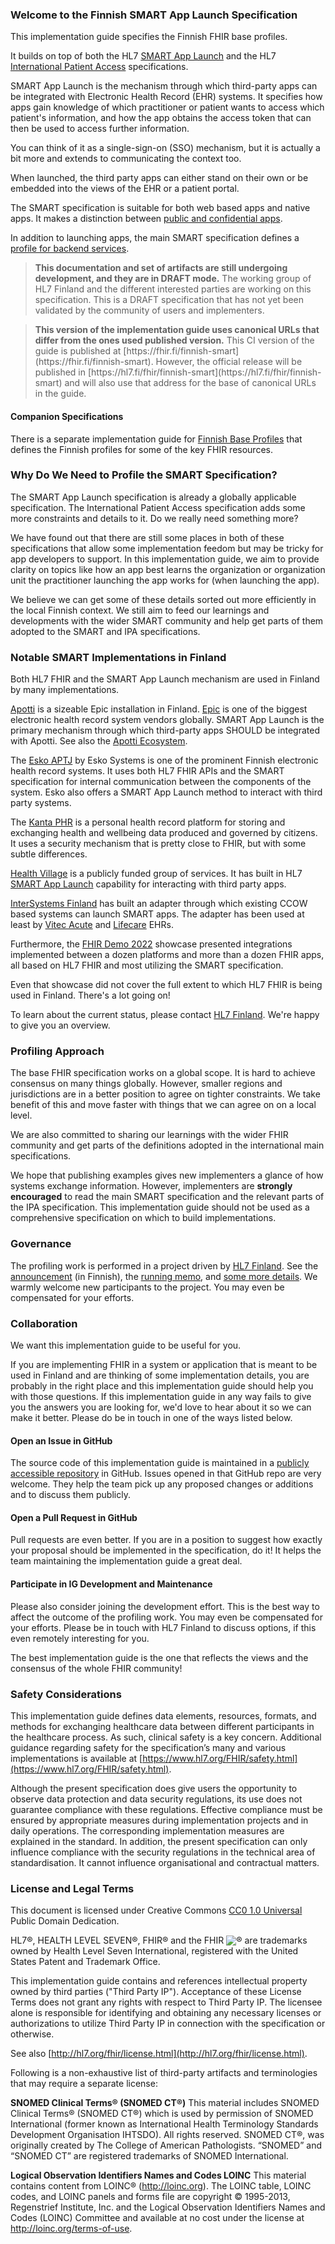 ### Welcome to the Finnish SMART App Launch Specification

This implementation guide specifies the Finnish FHIR base profiles.

It builds on top of both the HL7
[SMART App Launch](https://hl7.org/fhir/smart-app-launch/)
and the HL7
[International Patient Access](https://build.fhir.org/ig/HL7/fhir-ipa/)
specifications.

SMART App Launch is the mechanism through which third-party apps can be integrated with Electronic
Health Record (EHR) systems. It specifies how apps gain knowledge of which practitioner or patient
wants to access which patient's information, and how the app obtains the access token that can then
be used to access further information.

You can think of it as a single-sign-on (SSO) mechanism, but it is actually a bit more and extends
to communicating the context too.

When launched, the third party apps can either stand on their own or be embedded into the views of
the EHR or a patient portal.

The SMART specification is suitable for both web based apps and native apps. It makes a distinction
between
[public and confidential apps](https://hl7.org/fhir/smart-app-launch/app-launch.html#support-for-public-and-confidential-apps).

In addition to launching apps, the main SMART specification defines a
[profile for backend services](https://hl7.org/fhir/smart-app-launch/backend-services.html).

<blockquote id="draft-note" class="stu-note">
  <strong>This documentation and set of artifacts are still undergoing development, and they are in
  DRAFT mode.</strong> The working group of HL7 Finland and the different interested parties are
  working on this specification. This is a DRAFT specification that has not yet been validated by
  the community of users and implementers.
</blockquote>

<blockquote id="canonicals-note" class="stu-note">
  <strong>This version of the implementation guide uses canonical URLs that differ from the ones
  used published version.</strong> This CI version of the guide is published at
  [https://fhir.fi/finnish-smart](https://fhir.fi/finnish-smart). However, the official release
  will be published in [https://hl7.fi/fhir/finnish-smart](https://hl7.fi/fhir/finnish-smart) and will also use that address for the base of canonical URLs in the guide.
</blockquote>

#### Companion Specifications

There is a separate implementation guide for [Finnish Base Profiles](../finnish-base-profiles/)
that defines the Finnish profiles for some of the key FHIR resources.

### Why Do We Need to Profile the SMART Specification?

The SMART App Launch specification is already a globally applicable specification. The
International Patient Access specification adds some more constraints and details to it. Do we
really need something more?

We have found out that there are still some places in both of these specifications that allow some
implementation feedom but may be tricky for app developers to support. In this implementation
guide, we aim to provide clarity on topics like how an app best learns the organization or organization unit the practitioner launching the app works for (when launching the app).

We believe we can get some of these details sorted out more efficiently in the local Finnish
context. We still aim to feed our learnings and developments with the wider SMART community and
help get parts of them adopted to the SMART and IPA specifications.

### Notable SMART Implementations in Finland

Both HL7 FHIR and the SMART App Launch mechanism are used in Finland by many implementations.

[Apotti](https://www.apotti.fi/) is a sizeable Epic installation in Finland.
[Epic](https://www.epic.com) is one of the biggest electronic health record system vendors
globally. SMART App Launch is the primary mechanism through which third-party apps SHOULD be
integrated with Apotti. See also the
[Apotti Ecosystem](https://www.apotti.fi/en/the-apotti-ecosystem/).

The [Esko APTJ](https://eskosystems.fi/tuoteperhe/integraatiot/) by Esko Systems is one of the
prominent Finnish electronic health record systems. It uses both HL7 FHIR APIs and the SMART
specification for internal communication between the components of the system. Esko also offers a
SMART App Launch method to interact with third party systems.

The [Kanta PHR](https://www.kanta.fi/phr) is a personal health record platform for storing and
exchanging health and wellbeing data produced and governed by citizens. It uses a security
mechanism that is pretty close to FHIR, but with some subtle differences.

[Health Village](http://healthvillage.fi) is a publicly funded group of services. It has
built in HL7 [SMART App Launch](https://www.hl7.org/fhir/smart-app-launch/) capability for
interacting with third party apps. 

[InterSystems Finland](https://www.intersystems.com/fi/) has built an adapter through which
existing CCOW based systems can launch SMART apps. The adapter has been used at least by
[Vitec Acute](https://www.vitec-acute.com/) and
[Lifecare](https://www.tietoevry.com/en/care/healthcare/) EHRs.

Furthermore, the [FHIR Demo 2022](https://fhir.fi/en/demo2022/index.html) showcase presented
integrations implemented between a dozen platforms and more than a dozen FHIR apps, all based on
HL7 FHIR and most utilizing the SMART specification.

Even that showcase did not cover the full extent to which HL7 FHIR is being used in Finland.
There's a lot going on!

To learn about the current status, please contact [HL7 Finland](https://www.hl7.fi/). We're happy
to give you an overview.

### Profiling Approach

The base FHIR specification works on a global scope. It is hard to achieve consensus on many things
globally. However, smaller regions and jurisdictions are in a better position to agree on tighter
constraints. We take benefit of this and move faster with things that we can agree on on a local
level.

We are also committed to sharing our learnings with the wider FHIR community and get parts of the
definitions adopted in the international main specifications.

We hope that publishing examples gives new implementers a glance of how systems exchange
information. However, implementers are **strongly encouraged** to read the main SMART specification
and the relevant parts of the IPA specification. This implementation guide should not be used as a
comprehensive specification on which to build implementations.

### Governance

The profiling work is performed in a project driven by [HL7 Finland](https://www.hl7.fi).
See the
[announcement](https://www.hl7.fi/hl7-fhir-profilointityo-kaynnistyy-tule-mukaan-vaikuttamaan-kansalliseen-tekemiseen/)
(in Finnish), the [running
memo](https://docs.google.com/document/d/1yNq6XMLhWJqi6OELQtWC1DFwdtD9CQulzVOfz-zZCko/edit#), and
[some more details](https://fhir.fi). We warmly welcome new participants to the project. You may
even be compensated for your efforts.

### Collaboration

We want this implementation guide to be useful for you.

If you are implementing FHIR in a system or application that is meant to be used in Finland and are
thinking of some implementation details, you are probably in the right place and this
implementation guide should help you with those questions. If this implementation guide in any way
fails to give you the answers you are looking for, we'd love to hear about it so we can make it
better. Please do be in touch in one of the ways listed below.

#### Open an Issue in GitHub

The source code of this implementation guide is maintained in a
[publicly accessible repository](https://github.com/fhir-fi/finnish-base-profiles) in GitHub.
Issues opened in that GitHub repo are very welcome. They help the team pick up any proposed changes
or additions and to discuss them publicly.

#### Open a Pull Request in GitHub

Pull requests are even better. If you are in a position to suggest how exactly your proposal should
be implemented in the specification, do it! It helps the team maintaining the implementation guide
a great deal.

#### Participate in IG Development and Maintenance

Please also consider joining the development effort. This is the best way to affect the outcome of
the profiling work. You may even be compensated for your efforts. Please be in touch with HL7
Finland to discuss options, if this even remotely interesting for you.

The best implementation guide is the one that reflects the views and the consensus of the whole
FHIR community!

### Safety Considerations
This implementation guide defines data elements, resources, formats, and methods for exchanging
healthcare data between different participants in the healthcare process. As such, clinical safety
is a key concern. Additional guidance regarding safety for the specification’s many and various
implementations is available at
[https://www.hl7.org/FHIR/safety.html](https://www.hl7.org/FHIR/safety.html).

Although the present specification does give users the opportunity to observe data protection and
data security regulations, its use does not guarantee compliance with these regulations. Effective
compliance must be ensured by appropriate measures during implementation projects and in daily
operations. The corresponding implementation measures are explained in the standard. In addition,
the present specification can only influence compliance with the security regulations in the
technical area of standardisation. It cannot influence organisational and contractual matters.

### License and Legal Terms 

This document is licensed under Creative Commons
[CC0 1.0 Universal](https://creativecommons.org/publicdomain/zero/1.0/) Public Domain Dedication.

HL7®, HEALTH LEVEL SEVEN®, FHIR® and the FHIR <img src="icon-fhir-16.png"
style="float: none; margin: 0px; padding: 0px; vertical-align: bottom"/>&reg; are trademarks owned
by Health Level Seven International, registered with the United States Patent and Trademark Office.

This implementation guide contains and references intellectual property owned by third parties
("Third Party IP"). Acceptance of these License Terms does not grant any rights with respect to
Third Party IP. The licensee alone is responsible for identifying and obtaining any necessary
licenses or authorizations to utilize Third Party IP in connection with the specification or
otherwise.

See also [http://hl7.org/fhir/license.html](http://hl7.org/fhir/license.html).

Following is a non-exhaustive list of third-party artifacts and terminologies that may require a
separate license:

**SNOMED Clinical Terms® (SNOMED CT®)**
This material includes SNOMED Clinical Terms® (SNOMED CT®) which is used by permission of SNOMED
International (former known as International Health Terminology Standards Development Organisation
IHTSDO). All rights reserved. SNOMED CT®, was originally created by The College of American
Pathologists. “SNOMED” and “SNOMED CT” are registered trademarks of SNOMED International.

**Logical Observation Identifiers Names and Codes LOINC**
This material contains content from LOINC® (http://loinc.org). The LOINC table, LOINC codes, and
LOINC panels and forms file are copyright © 1995-2013, Regenstrief Institute, Inc. and the Logical
Observation Identifiers Names and Codes (LOINC) Committee and available at no cost under the
license at http://loinc.org/terms-of-use.
